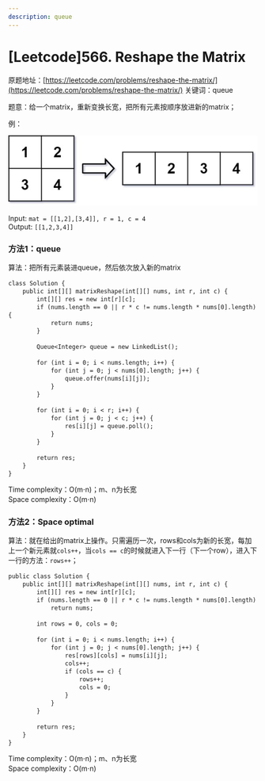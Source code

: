 ```yaml
---
description: queue
---
```


# \[Leetcode\]566. Reshape the Matrix

原题地址：[https://leetcode.com/problems/reshape-the-matrix/](https://leetcode.com/problems/reshape-the-matrix/) 关键词：queue

题意：给一个matrix，重新变换长宽，把所有元素按顺序放进新的matrix；

例：

![](.gitbook/assets/reshape1-grid.jpg)

Input: `mat = [[1,2],[3,4]], r = 1, c = 4`   
Output: `[[1,2,3,4]]`

### 方法1：queue

算法：把所有元素装进queue，然后依次放入新的matrix

```text
class Solution {
    public int[][] matrixReshape(int[][] nums, int r, int c) {
        int[][] res = new int[r][c];
        if (nums.length == 0 || r * c != nums.length * nums[0].length) {
            return nums;
        }
        
        Queue<Integer> queue = new LinkedList();
        
        for (int i = 0; i < nums.length; i++) {
            for (int j = 0; j < nums[0].length; j++) {
                queue.offer(nums[i][j]);
            }
        }
        
        for (int i = 0; i < r; i++) {
            for (int j = 0; j < c; j++) {
                res[i][j] = queue.poll();
            }
        }
        
        return res;
    }
}
```

Time complexity：O\(m⋅n\)；m、n为长宽  
Space complexity：O\(m⋅n\)



### 方法2：Space optimal

算法：就在给出的matrix上操作。只需遍历一次，rows和cols为新的长宽，每加上一个新元素就`cols++`，当`cols == c`的时候就进入下一行（下一个row），进入下一行的方法：`rows++`；

```text
public class Solution {
    public int[][] matrixReshape(int[][] nums, int r, int c) {
        int[][] res = new int[r][c];
        if (nums.length == 0 || r * c != nums.length * nums[0].length)
            return nums;
        
        int rows = 0, cols = 0;
        
        for (int i = 0; i < nums.length; i++) {
            for (int j = 0; j < nums[0].length; j++) {
                res[rows][cols] = nums[i][j];
                cols++;
                if (cols == c) {
                    rows++;
                    cols = 0;
                }
            }
        }
        
        return res;
    }
}
```

Time complexity：O\(m⋅n\)；m、n为长宽  
Space complexity：O\(m⋅n\)


